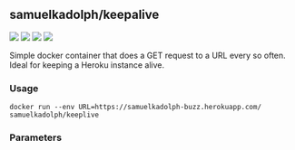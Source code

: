 ## samuelkadolph/keepalive

[![](https://images.microbadger.com/badges/version/samuelkadolph/keepalive.svg)](https://hub.docker.com/r/samuelkadolph/keepalive/tags/)
[![](https://img.shields.io/docker/pulls/samuelkadolph/keepalive.svg)](https://hub.docker.com/r/samuelkadolph/keepalive/ "Docker Pulls")
[![](https://img.shields.io/docker/stars/samuelkadolph/keepalive.svg)](https://hub.docker.com/r/samuelkadolph/keepalive/ "Docker Stars")
[![](https://img.shields.io/github/license/samuelkadolph/docker-keepalive.svg)](https://github.com/samuelkadolph/docker-keepalive/blob/master/LICENSE "MIT License")

Simple docker container that does a GET request to a URL every so often. Ideal for keeping a Heroku instance alive.

### Usage

```
docker run --env URL=https://samuelkadolph-buzz.herokuapp.com/ samuelkadolph/keeplive
```

### Parameters
